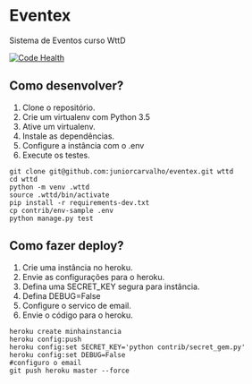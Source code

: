 # Eventex

Sistema de Eventos curso WttD

[![Code Health](https://landscape.io/github/juniorcarvalho/Python-wttd/master/landscape.svg?style=flat)](https://landscape.io/github/juniorcarvalho/Python-wttd/master)

## Como desenvolver?

1. Clone o repositório.
2. Crie um virtualenv com Python 3.5
3. Ative um virtualenv.
4. Instale as dependências.
5. Configure a instância com o .env
6. Execute os testes.


```
git clone git@github.com:juniorcarvalho/eventex.git wttd
cd wttd
python -m venv .wttd
source .wttd/bin/activate
pip install -r requirements-dev.txt
cp contrib/env-sample .env
python manage.py test
```

## Como fazer deploy?
1. Crie uma instância no heroku.
2. Envie as configurações para o heroku.
3. Defina uma SECRET_KEY segura para instância.
4. Defina DEBUG=False
5. Configure o servico de email.
6. Envie o código para o heroku.

```
heroku create minhainstancia
heroku config:push
heroku config:set SECRET_KEY='python contrib/secret_gem.py'
heroku config:set DEBUG=False
#configuro o email
git push heroku master --force
```